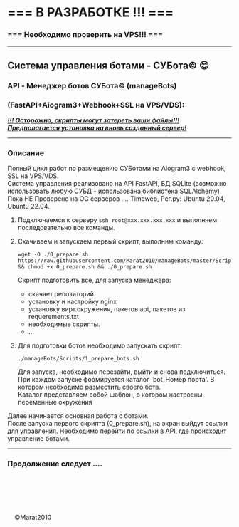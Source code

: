 # === В РАЗРАБОТКЕ !!! ===
### === Необходимо проверить на VPS!!! ===

---

## Система управления ботами - СУБота&#169; 😊
### API - Менеджер ботов СУБота©️  (manageBots)
### (FastAPI+Aiogram3+Webhook+SSL на VPS/VDS): 

<u>***!!! Осторожно, скрипты могут затереть ваши файлы!!!***</u>  
<u>***Предполагается установка на вновь созданный сервер!***</u>  

---
### Описание
Полный цикл работ по размещению СУБотами на Aiogram3 c webhook, SSL на VPS/VDS.  
Система управления реализовано на API FastAPI, БД SQLite (возможно использовать любую СУБД - использована библиотека SQLAlchemy)  
Пока НЕ Проверено на ОС серверов .... Timeweb, Рег.ру:  Ubuntu 20.04, Ubuntu 22.04.

1. Подключаемся к серверу `ssh root@xxx.xxx.xxx.xxx` и выполняем последовательно все команды.    

2. Скачиваем и запускаем первый скрипт, выполним команду:  
    ```
    wget -O ./0_prepare.sh https://raw.githubusercontent.com/Marat2010/manageBots/master/Scripts/0_prepare.sh && chmod +x 0_prepare.sh && ./0_prepare.sh
    ```
   Скрипт подготовить все, для запуска менеджера: 
   - скачает репозиторий
   - установку и настройку nginx
   - установку вирт.окружения, пакетов apt, пакетов из requerements.txt
   - необходимые скрипты.
   - ...

3. Для подготовки ботов необходимо запускать скрипт:
   ```
   ./manageBots/Scripts/1_prepare_bots.sh
   ```
   Для запуска, необходимо перезайти, выйти и снова подключиться. При каждом запуске формируется каталог 'bot_Номер порта'.
   В котором необходимо разместить своего бота.   
Каталог представляем собой шаблон, в котором настроены переменные окружения
   
   
Далее начинается основная работа с ботами.  
После запуска первого скрипта (0_prepare.sh), на экран выйдут ссылки для управления.
Необходимо перейти по ссылки в API, где происходит управление ботами.




---
 
### Продолжение следует ....
\
\
\
\
<br>
&nbsp;&nbsp;&nbsp;&nbsp;©Marat2010



